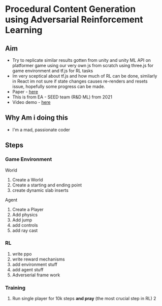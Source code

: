 # Procedural Content Generation using Adversarial Reinforcement Learning 


## Aim
* Try to replicate similar results gotten from unity and unity ML API on platformer game using our very own js from scratch using three.js for game environment and tf.js for RL tasks
* Im very sceptical about tf.js and how much of RL can be done, similarly in React im not sure if state changes causes re-renders and resets issue, hopefully some progress can be made.
* Paper - [here](https://arxiv.org/abs/2103.04847)
* This is from EA - SEED team (R&D ML) from 2021
* Video demo - [here](https://www.youtube.com/watch?v=kNj0qcc6Fpg)


## Why Am i doing this
* I'm a mad, passionate coder 

## Steps

### Game Environment

World
1. Create a World
2. Create a starting and ending point
3. create dynamic slab inserts

Agent
1. Create a Player 
2. Add physics
3. Add jump 
4. add controls
5. add ray cast

### RL
1. write ppo 
2. write reward mechanisms
3. add environment stuff
4. add agent stuff
5. Adverserial frame work

### Training
1. Run single player for 10k steps **and pray** (the most crucial step in RL)
2




